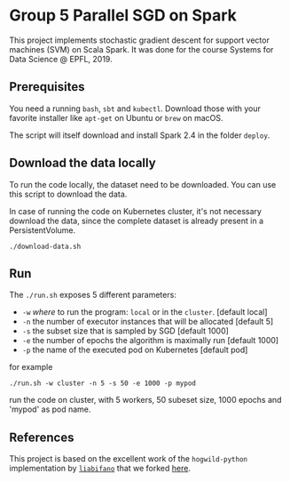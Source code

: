 # Group 5 Parallel SGD on Spark

This project implements stochastic gradient descent for support vector machines
(SVM) on Scala Spark. It was done for the course Systems for Data Science @
EPFL, 2019.

## Prerequisites

You need a running `bash`, `sbt` and `kubectl`.
Download those with your favorite installer like `apt-get` on Ubuntu or `brew`
on macOS.

The script will itself download and install Spark 2.4 in the folder `deploy`.

## Download the data locally

To run the code locally, the dataset need to be downloaded. You can use this script to download the data.

In case of running the code on Kubernetes cluster, it's not necessary download the data, since the complete dataset is already present in a PersistentVolume.

```
./download-data.sh
```

## Run

The `./run.sh` exposes 5 different parameters:

- `-w` _where_ to run the program: `local` or in the `cluster`. [default local]
- `-n` the number of executor instances that will be allocated [default 5]
- `-s` the subset size that is sampled by SGD [default 1000]
- `-e` the number of epochs the algorithm is maximally run [default 1000]
- `-p` the name of the executed pod on Kubernetes [default pod]

for example

```
./run.sh -w cluster -n 5 -s 50 -e 1000 -p mypod
```
run the code on cluster, with 5 workers, 50 subeset size, 1000 epochs and 'mypod' as pod name.


## References

This project is based on the excellent work of the `hogwild-python`
implementation by [`liabifano`](https://github.com/liabifano/hogwild-python)
that we forked [here](https://github.com/kyleger/hogwild-python).
